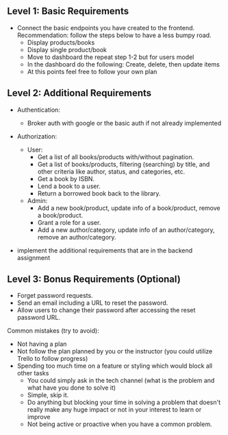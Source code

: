 ## Level 1: Basic Requirements


- Connect the basic endpoints you have created to the frontend. Recommendation: follow the steps below to have a less bumpy road.
  - Display products/books
  - Display single product/book
  - Move to dashboard the repeat step 1-2 but for users model
  - In the dashboard do the following: Create, delete, then update items
  - At this points feel free to follow your own plan


## Level 2: Additional Requirements


- Authentication:
  - Broker auth with google or the basic auth if not already implemented


- Authorization:
  - User:
    - Get a list of all books/products with/without pagination.
    - Get a list of books/products, filtering (searching) by title, and other criteria like author, status, and categories, etc.
    - Get a book by ISBN.
    - Lend a book to a user.
    - Return a borrowed book back to the library.
  - Admin:
    - Add a new book/product, update info of a book/product, remove a book/product.
    - Grant a role for a user.
    - Add a new author/category, update info of an author/category, remove an author/category.


- implement the additional requirements that are in the backend assignment


## Level 3: Bonus Requirements (Optional)


- Forget password requests.
- Send an email including a URL to reset the password.
- Allow users to change their password after accessing the reset password URL.




Common mistakes (try to avoid):


- Not having a plan
- Not follow the plan planned by you or the instructor (you could utilize Trello to follow progress)
- Spending too much time on a feature or styling which would block all other tasks
  - You could simply ask in the tech channel (what is the problem and what have you done to solve it)
  - Simple, skip it.
  - Do anything but blocking your time in solving a problem that doesn't really make any huge impact or not in your interest to learn or improve
  - Not being active or proactive when you have a common problem.
